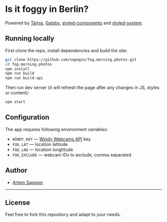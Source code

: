# Is it foggy in Berlin?

Powered by [Tâmia](https://tamiadev.github.io/tamia/), [Gatsby](https://www.gatsbyjs.org/), [styled-components](https://www.styled-components.com/) and [styled-system](https://styled-system.com/).

## Running locally

First clone the repo, install dependencies and build the site:

```bash
git clone https://github.com/sapegin/fog.morning.photos.git
cd fog.morning.photos
npm install
npm run build
npm run build-api
```

Then run dev server (it will refresh the page after any changes in JS, styles or content):

```bash
npm start
```

## Configuration

The app requires following environment variables:

- `WINDY_KEY` — [Windy Webcams API](https://api.windy.com/webcams) key
- `FOG_LAT` — location latitude
- `FOG_LNG` — location longtitude
- `FOG_EXCLUDE` — webcam IDs to exclude, comma separated

## Author

- [Artem Sapegin](https://sapegin.me)

---

## License

Feel free to fork this repository and adapt to your needs.
